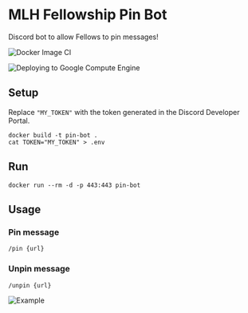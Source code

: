 # MLH Fellowship Pin Bot

Discord bot to allow Fellows to pin messages!

![Docker Image CI](https://github.com/MLH-Fellowship/pin-bot/workflows/Docker%20Image%20CI/badge.svg)

![Deploying to Google Compute Engine](https://github.com/MLH-Fellowship/pin-bot/workflows/Deploying%20to%20Google%20Compute%20Engine/badge.svg)
## Setup

Replace `"MY_TOKEN"` with the token generated in the Discord Developer Portal.

```
docker build -t pin-bot .
cat TOKEN="MY_TOKEN" > .env
```

## Run

```
docker run --rm -d -p 443:443 pin-bot
```

## Usage

### Pin message

```
/pin {url}
```

### Unpin message

```
/unpin {url}
```

![Example](example.png)
